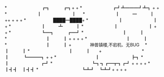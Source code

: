  *　　　　　　　　┏┓　　　┏┓+ +
 *　　　　　　　┏┛┻━━━┛┻┓ + +
 *　　　　　　　┃　　　　　　　┃ 　
 *　　　　　　　┃　　　━　　　┃ ++ + + +
 *　　　　　　 ████━████+
 *　　　　　　　┃　　　　　　　┃ +
 *　　　　　　　┃　　　┻　　　┃
 *　　　　　　　┃　　　　　　　┃ + +
 *　　　　　　　┗━┓　　　┏━┛
 *　　　　　　　　　┃　　　┃　　　　　　　　　　　
 *　　　　　　　　　┃　　　┃ + + + +
 *　　　　　　　　　┃　　　┃　　　　　　　
 *　　　　　　　　　┃　　　┃ + 　　　　神兽镇楼,不宕机、无BUG　
 *　　　　　　　　　┃　　　┃
 *　　　　　　　　　┃　　　┃　　+　　　　　　　　　
 *　　　　　　　　　┃　 　　┗━━━┓ + +
 *　　　　　　　　　┃ 　　　　　　　┣┓
 *　　　　　　　　　┃ 　　　　　　　┏┛
 *　　　　　　　　　┗┓┓┏━┳┓┏┛ + + + +
 *　　　　　　　　　　┃┫┫　┃┫┫
 *　　　　　　　　　　┗┻┛　┗┻┛+ + + +
